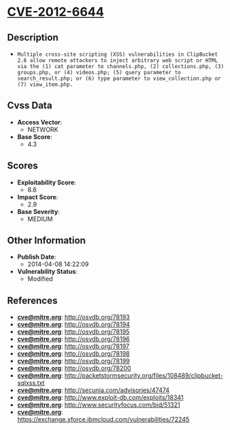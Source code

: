 
# [CVE-2012-6644](http://osvdb.org/78193)

## Description

- `Multiple cross-site scripting (XSS) vulnerabilities in ClipBucket 2.6 allow remote attackers to inject arbitrary web script or HTML via the (1) cat parameter to channels.php, (2) collections.php, (3) groups.php, or (4) videos.php; (5) query parameter to search_result.php; or (6) type parameter to view_collection.php or (7) view_item.php.`

## Cvss Data

- **Access Vector**:
  - NETWORK
- **Base Score**:
  - 4.3

## Scores

- **Exploitability Score**:
  - 8.6
- **Impact Score**:
  - 2.9
- **Base Severity**:
  - MEDIUM

## Other Information

- **Publish Date**:
  - 2014-04-08 14:22:09
- **Vulnerability Status**:
  - Modified

## References

- **cve@mitre.org**: http://osvdb.org/78193
- **cve@mitre.org**: http://osvdb.org/78194
- **cve@mitre.org**: http://osvdb.org/78195
- **cve@mitre.org**: http://osvdb.org/78196
- **cve@mitre.org**: http://osvdb.org/78197
- **cve@mitre.org**: http://osvdb.org/78198
- **cve@mitre.org**: http://osvdb.org/78199
- **cve@mitre.org**: http://osvdb.org/78200
- **cve@mitre.org**: http://packetstormsecurity.org/files/108489/clipbucket-sqlxss.txt
- **cve@mitre.org**: http://secunia.com/advisories/47474
- **cve@mitre.org**: http://www.exploit-db.com/exploits/18341
- **cve@mitre.org**: http://www.securityfocus.com/bid/51321
- **cve@mitre.org**: https://exchange.xforce.ibmcloud.com/vulnerabilities/72245
